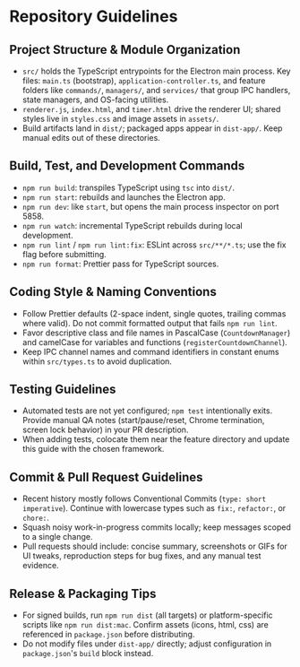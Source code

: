 # Repository Guidelines

## Project Structure & Module Organization
- `src/` holds the TypeScript entrypoints for the Electron main process. Key files: `main.ts` (bootstrap), `application-controller.ts`, and feature folders like `commands/`, `managers/`, and `services/` that group IPC handlers, state managers, and OS-facing utilities.
- `renderer.js`, `index.html`, and `timer.html` drive the renderer UI; shared styles live in `styles.css` and image assets in `assets/`.
- Build artifacts land in `dist/`; packaged apps appear in `dist-app/`. Keep manual edits out of these directories.

## Build, Test, and Development Commands
- `npm run build`: transpiles TypeScript using `tsc` into `dist/`.
- `npm run start`: rebuilds and launches the Electron app.
- `npm run dev`: like `start`, but opens the main process inspector on port 5858.
- `npm run watch`: incremental TypeScript rebuilds during local development.
- `npm run lint` / `npm run lint:fix`: ESLint across `src/**/*.ts`; use the fix flag before submitting.
- `npm run format`: Prettier pass for TypeScript sources.

## Coding Style & Naming Conventions
- Follow Prettier defaults (2-space indent, single quotes, trailing commas where valid). Do not commit formatted output that fails `npm run lint`.
- Favor descriptive class and file names in PascalCase (`CountdownManager`) and camelCase for variables and functions (`registerCountdownChannel`).
- Keep IPC channel names and command identifiers in constant enums within `src/types.ts` to avoid duplication.

## Testing Guidelines
- Automated tests are not yet configured; `npm test` intentionally exits. Provide manual QA notes (start/pause/reset, Chrome termination, screen lock behavior) in your PR description.
- When adding tests, colocate them near the feature directory and update this guide with the chosen framework.

## Commit & Pull Request Guidelines
- Recent history mostly follows Conventional Commits (`type: short imperative`). Continue with lowercase types such as `fix:`, `refactor:`, or `chore:`.
- Squash noisy work-in-progress commits locally; keep messages scoped to a single change.
- Pull requests should include: concise summary, screenshots or GIFs for UI tweaks, reproduction steps for bug fixes, and any manual test evidence.

## Release & Packaging Tips
- For signed builds, run `npm run dist` (all targets) or platform-specific scripts like `npm run dist:mac`. Confirm assets (icons, html, css) are referenced in `package.json` before distributing.
- Do not modify files under `dist-app/` directly; adjust configuration in `package.json`'s `build` block instead.
